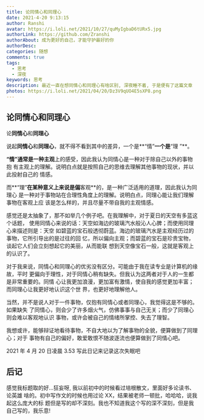 ```yaml
---
title: 论同情心和同理心
date: 2021-4-20 9:13:15
author: Ranshi
avatar: https://i.loli.net/2021/10/27/quMyIgbaD6tURx5.jpg
authorLink: https://github.com/Zranshi
authorAbout: 成为更好的自己，才能守护最好的你
authorDesc:
categories: 随想
comments: true
tags:
  - 思考
  - 深夜
keywords: 思考
description: 最近一直在想同情心和同理心有啥区别, 深夜睡不着, 于是便有了这篇文章
photos: https://i.loli.net/2021/04/20/Dz3V9qUO4E5sXP8.png
---
```


## 论同情心和同理心

论**同情心**和**同理心**

说起**同情心**和**同理心**，就不得不看到其中的差异，一个是**“情”**一个是**“理
”**。

**“情”**通常是一种**主观**上的感受，因此我认为同情心是一种对于除自己以外的事物抱
有主观上的理解。说明白点就是按照自己的思维去理解其他事物的现状，并以此投射自己的
情感。

而**“理”**在某种意义上来说是偏**客观**的，是一种广泛适用的道理，因此我认为同理心
是一种对于事物站在合理性角度上的理解。说明白点，同理心能让我们理解事物在客观上应
该是怎么样的，并且尽量不带自我的主观情感。

感觉还是太抽象了，那不如举几个例子吧。在我理解中，对于夏日的天空有多蓝这个话题，
使用同情心来说的话：天空如海边的玻璃汽水般沁人心脾；而使用同理心来描述则是：天空
如碧蓝的宝石般透彻蔚蓝。海边的玻璃汽水是主观经历过的事物，它所引导出的是过往的回
忆，所以偏向主观；而碧蓝的宝石是珍贵宝物，谈起它人们会立刻想起它的美丽，从而能联
想到天空像宝石一般，这就是客观上的认识了。

对于我来说，同情心和同理心的优劣没有区分。可能由于我在读专业是计算机的缘故，平时
更偏向于理性，对于同情心稍有缺失。但我认为这两者对于人的一生都是非常重要的。同情
心让我更加浪漫，更加富有激情，使自我的感觉更加丰富；而同理心让我更好地认识这个世
界，也更好地理解他人。

当然，并不是说人对于一件事物，仅抱有同情心或者同理心，我觉得这是不够的。如果缺失
了同情心，则会少了许多烟火气，仿佛事事与自己无关；而少了同理心则会难以客观地认识
事物，或许会被自己的情绪所掌控、失去了理智。

我想或许，能够辩证地看待事物，不自大地以为了解事物的全貌，便算做到了同理心；对于
事物有自己的偏好，敢爱敢恨不随波逐流也便算做到了同情心吧。

2021 年 4 月 20 日凌晨 3.53 写此日记来记录这次失眠吧

## 后记

感觉我标题取的好...狂妄呀, 我以前初中的时候看过培根散文，里面好多论读书、论英雄
啥的。初中写作文的时候也用过论 XX，结果被老师一顿批，哈哈哈，说我起这么庞大的标
题但是写的却不深刻。我也不知道我这个写的深不深刻，但是我自己写的，我乐意!
